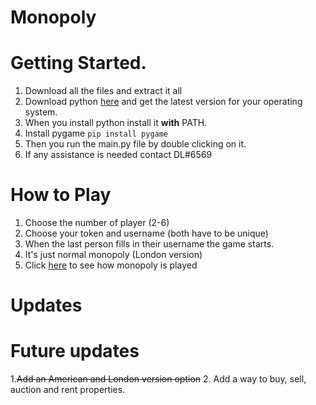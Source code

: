 # Monopoly

# Getting Started.
1. Download all the files and extract it all
2. Download python [here](https://www.python.org/downloads/) and get the latest version for your operating system.
3. When you install python install it **with** PATH. 
4. Install pygame ```pip install pygame```
5. Then you run the main.py file by double clicking on it.
6. If any assistance is needed contact DL#6569

# How to Play
1. Choose the number of player (2-6)
2. Choose your token and username (both have to be unique)
3. When the last person fills in their username the game starts.
4. It's just normal monopoly (London version)
5. Click [here](https://www.hasbro.com/common/instruct/00009.pdf) to see how monopoly is played

# Updates

# Future updates
1.~~Add an American and London version option~~
2. Add a way to buy, sell, auction and rent properties.
